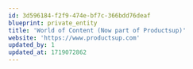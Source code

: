 ```yaml
---
id: 3d596184-f2f9-474e-bf7c-366bdd76deaf
blueprint: private_entity
title: 'World of Content (Now part of Productsup)'
website: 'https://www.productsup.com'
updated_by: 1
updated_at: 1719072862
---
```

